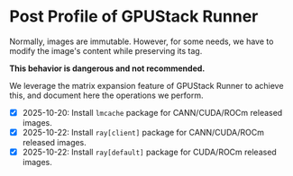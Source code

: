 # Post Profile of GPUStack Runner

Normally, images are immutable.
However, for some needs, we have to modify the image's content while preserving its tag.

**This behavior is dangerous and not recommended.**

We leverage the matrix expansion feature of GPUStack Runner to achieve this, and document here the operations we perform.

- [x] 2025-10-20: Install `lmcache` package for CANN/CUDA/ROCm released images.
- [x] 2025-10-22: Install `ray[client]` package for CANN/CUDA/ROCm released images.
- [x] 2025-10-22: Install `ray[default]` package for CUDA/ROCm released images.
